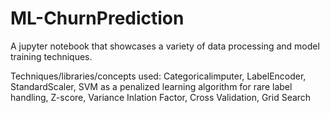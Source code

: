 # ML-ChurnPrediction
A jupyter notebook that showcases a variety of data processing and model training techniques.

Techniques/libraries/concepts used: Categoricalimputer, LabelEncoder, StandardScaler, SVM as a penalized learning algorithm for rare label handling, Z-score, Variance Inlation Factor, Cross Validation, Grid Search
